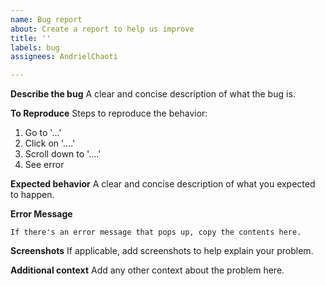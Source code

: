 ```yaml
---
name: Bug report
about: Create a report to help us improve
title: ''
labels: bug
assignees: AndrielChaoti

---
```


**Describe the bug**
A clear and concise description of what the bug is.

**To Reproduce**
Steps to reproduce the behavior:
1. Go to '...'
2. Click on '....'
3. Scroll down to '....'
4. See error

**Expected behavior**
A clear and concise description of what you expected to happen.

**Error Message**
```
If there's an error message that pops up, copy the contents here.
```

**Screenshots**
If applicable, add screenshots to help explain your problem.



**Additional context**
Add any other context about the problem here.
